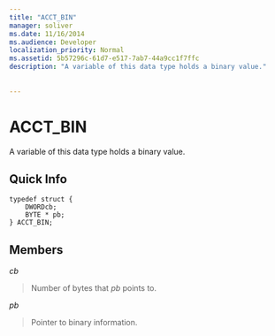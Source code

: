 ```yaml
---
title: "ACCT_BIN"
manager: soliver
ms.date: 11/16/2014
ms.audience: Developer
localization_priority: Normal
ms.assetid: 5b57296c-61d7-e517-7ab7-44a9cc1f7ffc
description: "A variable of this data type holds a binary value."
 
 
---
```


# ACCT_BIN

A variable of this data type holds a binary value.
  
## Quick Info

```
typedef struct { 
    DWORDcb; 
    BYTE * pb; 
} ACCT_BIN; 

```

## Members

 _cb_
  
> Number of bytes that  _pb_ points to. 
    
 _pb_
  
> Pointer to binary information.
    


